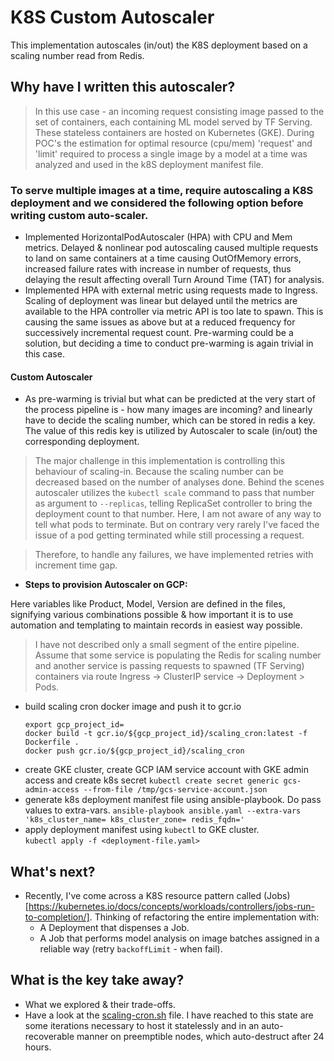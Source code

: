 # K8S Custom Autoscaler

This implementation autoscales (in/out) the K8S deployment based on a scaling number read from Redis.


## Why have I written this autoscaler?

> In this use case - an incoming request consisting image passed to the set of containers, each containing ML model served by TF Serving. These stateless containers are hosted on Kubernetes (GKE). During POC's the estimation for optimal resource (cpu/mem) 'request' and 'limit' required to process a single image by a model at a time was analyzed and used in the k8S deployment manifest file.

### To serve multiple images at a time, require autoscaling a K8S deployment and we considered the following option before writing custom auto-scaler. 

* Implemented HorizontalPodAutoscaler (HPA) with CPU and Mem metrics. Delayed & nonlinear pod autoscaling caused multiple requests to land on same containers at a time causing OutOfMemory errors, increased failure rates with increase in number of requests, thus delaying the result affecting overall Turn Around Time (TAT) for analysis.
* Implemented HPA with external metric using requests made to Ingress. Scaling of deployment was linear but delayed until the metrics are available to the HPA controller via metric API is too late to spawn. This is causing the same issues as above but at a reduced frequency for successively incremental request count. Pre-warming could be a solution, but deciding a time to conduct pre-warming is again trivial in this case. 

#### Custom Autoscaler

* As pre-warming is trivial but what can be predicted at the very start of the process pipeline is - how many images are incoming? and linearly have to decide the scaling number, which can be stored in redis a key. The value of this redis key is utilized by Autoscaler to scale (in/out) the corresponding deployment.

> The major challenge in this implementation is controlling this behaviour of scaling-in. Because the scaling number can be decreased based on the number of analyses done. Behind the scenes autoscaler utilizes the `kubectl scale` command to pass that number as argument to `--replicas`, telling ReplicaSet controller to bring the deployment count to that number. Here, I am not aware of any way to tell what pods to terminate. But on contrary very rarely I've faced the issue of a pod getting terminated while still processing a request.

> Therefore, to handle any failures, we have implemented retries with increment time gap.    

* **Steps to provision Autoscaler on GCP:**

Here variables like Product, Model, Version are defined in the files, signifying various combinations possible & how important it is to use automation and templating to maintain records in easiest way possible.

> I have not described only a small segment of the entire pipeline. Assume that some service is populating the Redis for scaling number and another service is passing requests to spawned (TF Serving) containers via route Ingress -> ClusterIP service -> Deployment > Pods.   

  - build scaling cron docker image and push it to gcr.io 
    ```
    export gcp_project_id=
    docker build -t gcr.io/${gcp_project_id}/scaling_cron:latest -f Dockerfile .
    docker push gcr.io/${gcp_project_id}/scaling_cron
    ```
  - create GKE cluster, create GCP IAM service account with GKE admin access and create k8s secret
    `kubectl create secret generic gcs-admin-access --from-file /tmp/gcs-service-account.json`
  - generate k8s deployment manifest file using ansible-playbook. Do pass values to extra-vars.
    `ansible-playbook ansible.yaml --extra-vars 'k8s_cluster_name= k8s_cluster_zone= redis_fqdn='`
  - apply deployment manifest using `kubectl` to GKE cluster.\
    `kubectl apply -f <deployment-file.yaml>`


## What's next?

* Recently, I've come across a K8S resource pattern called (Jobs)[https://kubernetes.io/docs/concepts/workloads/controllers/jobs-run-to-completion/]. Thinking of refactoring the entire implementation with:
  - A Deployment that dispenses a Job.
  - A Job that performs model analysis on image batches assigned in a reliable way (retry `backoffLimit` - when fail). 


## What is the key take away?

* What we explored & their trade-offs.
* Have a look at the [scaling-cron.sh](scaling-cron.sh) file. I have reached to this state are some iterations necessary to host it statelessly and in an auto-recoverable manner on preemptible nodes, which auto-destruct after 24 hours. 
